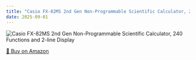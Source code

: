 ```yaml
---
title: "Casio FX-82MS 2nd Gen Non-Programmable Scientific Calculator, 240 Functions and 2-line Display"
date: 2025-09-01
---
```


<img src="" alt="Casio FX-82MS 2nd Gen Non-Programmable Scientific Calculator, 240 Functions and 2-line Display" style="max-width:100%;"/>

[🛒 Buy on Amazon](?tag=dineshtechblo-21)